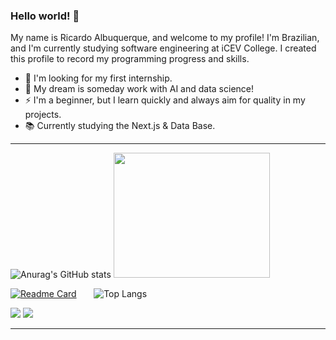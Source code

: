 ### Hello world! 👋
My name is Ricardo Albuquerque, and welcome to my profile! I'm Brazilian, and I'm currently studying software engineering at iCEV College. I created this profile to record my programming progress and skills.

- 🔭 I'm looking for my first internship.
- 🤖 My dream is someday work with AI and data science!
- ⚡ I'm a beginner, but I learn quickly and always aim for quality in my projects.
- 📚 Currently studying the Next.js & Data Base.
_____________________________________

![Anurag's GitHub stats](https://github-readme-stats.vercel.app/api?username=albuquerques&show_icons=false&theme=dark) 
<img
  src="https://github.com/albuquerques/albuquerques/assets/162588790/1be68431-e2b9-4f4b-a1a3-6fc8f0de3fdf"
  width="250"
  height="200" />             

  [![Readme Card](https://github-readme-stats.vercel.app/api/pin/?username=albuquerques&repo=projetos_c&theme=dark)](https://github.com/albuquerques/projetos_c)‎ ‎ ‎ ‎ ‎ ‎ ‎ 
  ![Top Langs](https://github-readme-stats.vercel.app/api/top-langs/?username=albuquerques&layout=compact&theme=dark) 

<div> 
  <a href="https://instagram.com/rchard.asc_" target="_blank"><img src="https://img.shields.io/badge/-Instagram-%23E4405F?style=for-the-badge&logo=instagram&logoColor=white" target="_blank"></a>
  <a href = "mailto:rchard.asc@gmail.com"><img src="https://img.shields.io/badge/-Gmail-%23333?style=for-the-badge&logo=gmail&logoColor=white" target="_blank"></a> 
</div>

_____________________________________

